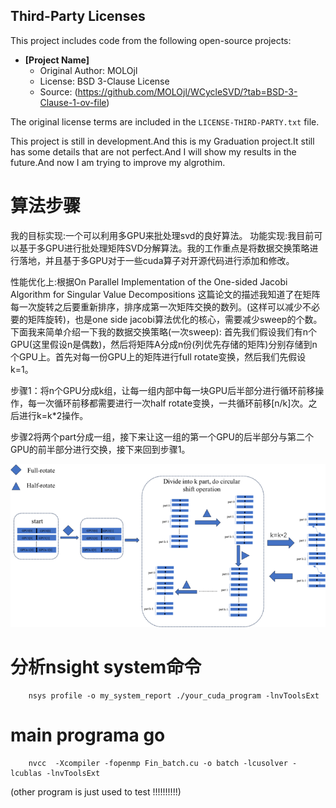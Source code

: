 ## Third-Party Licenses

This project includes code from the following open-source projects:

- **[Project Name]**  
  - Original Author: MOLOjl  
  - License: BSD 3-Clause License  
  - Source: (https://github.com/MOLOjl/WCycleSVD/?tab=BSD-3-Clause-1-ov-file)  

The original license terms are included in the `LICENSE-THIRD-PARTY.txt` file.

This project is still in development.And this is my Graduation project.It still has some details that are not perfect.And I will show my results in the future.And now I am trying to improve my algrothim.

# 算法步骤
我的目标实现:一个可以利用多GPU来批处理svd的良好算法。
功能实现:我目前可以基于多GPU进行批处理矩阵SVD分解算法。我的工作重点是将数据交换策略进行落地，并且基于多GPU对于一些cuda算子对开源代码进行添加和修改。

性能优化上:根据On Parallel Implementation of the One-sided Jacobi Algorithm for Singular Value Decompositions 这篇论文的描述我知道了在矩阵每一次旋转之后要重新排序，排序成第一次矩阵交换的数列。(这样可以减少不必要的矩阵旋转)，也是one side jacobi算法优化的核心，需要减少sweep的个数。
下面我来简单介绍一下我的数据交换策略(一次sweep):
首先我们假设我们有n个GPU(这里假设n是偶数)，然后将矩阵A分成n份(列优先存储的矩阵)分别存储到n个GPU上。首先对每一份GPU上的矩阵进行full rotate变换，然后我们先假设k=1。

步骤1：将n个GPU分成k组，让每一组内部中每一块GPU后半部分进行循环前移操作，每一次循环前移都需要进行一次half rotate变换，一共循环前移[n/k]次。之后进行k=k*2操作。

步骤2将两个part分成一组，接下来让这一组的第一个GPU的后半部分与第二个GPU的前半部分进行交换，接下来回到步骤1。
 
 ![alt text](image.png)



# 分析nsight system命令
```
    nsys profile -o my_system_report ./your_cuda_program -lnvToolsExt
```

# main programa go
```
    nvcc  -Xcompiler -fopenmp Fin_batch.cu -o batch -lcusolver -lcublas -lnvToolsExt 
```
(other program is just used to test !!!!!!!!!!)

